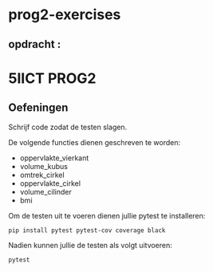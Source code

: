 # prog2-exercises
## opdracht :
# 5IICT PROG2

## Oefeningen

Schrijf code zodat de testen slagen.

De volgende functies dienen geschreven te worden:

- oppervlakte_vierkant
- volume_kubus
- omtrek_cirkel
- oppervlakte_cirkel
- volume_cilinder
- bmi


Om de testen uit te voeren dienen jullie pytest
te installeren:

```bash
pip install pytest pytest-cov coverage black
```

Nadien kunnen jullie de testen als volgt uitvoeren:

```bash
pytest
```
